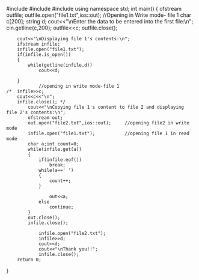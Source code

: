 #include<iostream>
#include<fstream>
#include<string>
using namespace std;
int main()
{
	ofstream outfile;
	outfile.open("file1.txt",ios::out);  //Opening in Write mode- file 1
	char c[200];
	string d;
	cout<<"\nEnter the data to be entered into the first file:\n";
	cin.getline(c,200);
	outfile<<c;
	outfile.close();
		
		cout<<"\nDisplaying file 1's contents:\n";
		ifstream infile;
		infile.open("file1.txt"); 
		if(infile.is_open())  
		{
			while(getline(infile,d))
				cout<<d;
						
		}   
		        //opening in write mode-file 1
	/*	infile>>c;
		cout<<c<<"\n";
		infile.close();	*/
			cout<<"\nCopying file 1's content to file 2 and displaying file 2's contents:\n";
			ofstream out;
			out.open("file2.txt",ios::out);     //opening file2 in write mode
			infile.open("file1.txt");           //opening file 1 in read mode
			char a;int count=0;
			while(infile.get(a))
			{
				if(infile.eof())
					break;
				while(a==' ')
				{
					count++;	
				}
				
					out<<a;
				else
					continue;		
			}
			out.close();
			infile.close();
		
				infile.open("file2.txt");
				infile>>d;
				cout<<d;  
				cout<<"\nThank you!!";
				infile.close();
		return 0;
}
